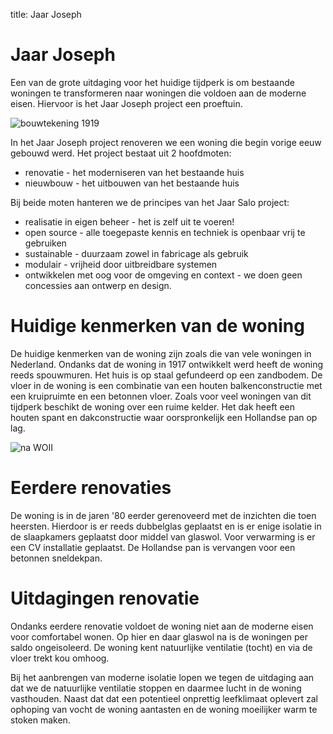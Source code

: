 title: Jaar Joseph

Jaar Joseph
===========


Een van de grote uitdaging voor het huidige tijdperk is om bestaande woningen
te transformeren naar woningen die voldoen aan de moderne eisen. Hiervoor 
is het Jaar Joseph project een proeftuin. 

![bouwtekening 1919](/assets/jaarjoseph-1919.png)

In het Jaar Joseph project renoveren we een woning die begin vorige eeuw 
gebouwd werd. Het project bestaat uit 2 hoofdmoten:

* renovatie - het moderniseren van het bestaande huis
* nieuwbouw - het uitbouwen van het bestaande huis

Bij beide moten hanteren we de principes van het Jaar Salo project:

* realisatie in eigen beheer - het is zelf uit te voeren!
* open source - alle toegepaste kennis en techniek is openbaar vrij te gebruiken
* sustainable - duurzaam zowel in fabricage als gebruik
* modulair - vrijheid door uitbreidbare systemen
* ontwikkelen met oog voor de omgeving en context - we doen geen concessies aan ontwerp en design.

# Huidige kenmerken van de woning

De huidige kenmerken van de woning zijn zoals die van vele woningen in Nederland. 
Ondanks dat de woning in 1917 ontwikkelt werd heeft de woning reeds spouwmuren. 
Het huis is op staal gefundeerd op een zandbodem. De vloer in de woning is 
een combinatie van een houten balkenconstructie met een kruipruimte en 
een betonnen vloer. Zoals voor veel woningen van dit tijdperk beschikt 
de woning over een ruime kelder. Het dak heeft een houten spant en 
dakconstructie waar oorspronkelijk een Hollandse pan op lag.

![na WOII](/assets/1950.jpg)

# Eerdere renovaties

De woning is in de jaren '80 eerder gerenoveerd met de inzichten die toen 
heersten. Hierdoor is er reeds dubbelglas geplaatst en is er enige 
isolatie in de slaapkamers geplaatst door middel van glaswol. Voor 
verwarming is er een CV installatie geplaatst. De Hollandse pan is 
vervangen voor een betonnen sneldekpan.

# Uitdagingen renovatie

Ondanks eerdere renovatie voldoet de woning niet aan de moderne eisen 
voor comfortabel wonen. Op hier en daar glaswol na is de woningen per 
saldo ongeisoleerd.  De woning kent natuurlijke ventilatie (tocht) en 
via de vloer trekt kou omhoog.

Bij het aanbrengen van moderne isolatie lopen we tegen de uitdaging aan 
dat we de natuurlijke ventilatie stoppen en daarmee lucht in de woning 
vasthouden. Naast dat dat een potentieel onprettig leefklimaat oplevert 
zal ophoping van vocht de woning aantasten en de woning moeilijker warm 
te stoken maken. 

